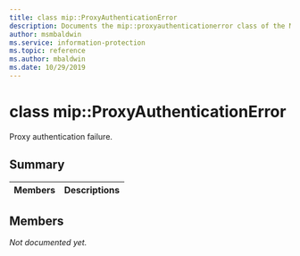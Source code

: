 ```yaml
---
title: class mip::ProxyAuthenticationError 
description: Documents the mip::proxyauthenticationerror class of the Microsoft Information Protection (MIP) SDK.
author: msmbaldwin
ms.service: information-protection
ms.topic: reference
ms.author: mbaldwin
ms.date: 10/29/2019
---
```


# class mip::ProxyAuthenticationError 
Proxy authentication failure.
  
## Summary
 Members                        | Descriptions                                
--------------------------------|---------------------------------------------
  
## Members
_Not documented yet._
